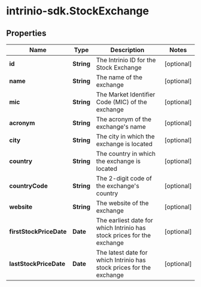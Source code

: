 # intrinio-sdk.StockExchange

## Properties
Name | Type | Description | Notes
------------ | ------------- | ------------- | -------------
**id** | **String** | The Intrinio ID for the Stock Exchange | [optional] 
**name** | **String** | The name of the exchange | [optional] 
**mic** | **String** | The Market Identifier Code (MIC) of the exchange | [optional] 
**acronym** | **String** | The acronym of the exchange&#39;s name | [optional] 
**city** | **String** | The city in which the exchange is located | [optional] 
**country** | **String** | The country in which the exchange is located | [optional] 
**countryCode** | **String** | The 2-digit code of the exchange&#39;s country | [optional] 
**website** | **String** | The website of the exchange | [optional] 
**firstStockPriceDate** | **Date** | The earliest date for which Intrinio has stock prices for the exchange | [optional] 
**lastStockPriceDate** | **Date** | The latest date for which Intrinio has stock prices for the exchange | [optional] 


